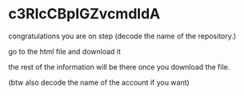 # c3RlcCBpIGZvcmdldA
congratulations you are on step (decode the name of the repository.)

go to the html file and download it

the rest of the information will be there once you download the file.

(btw also decode the name of the account if you want)
